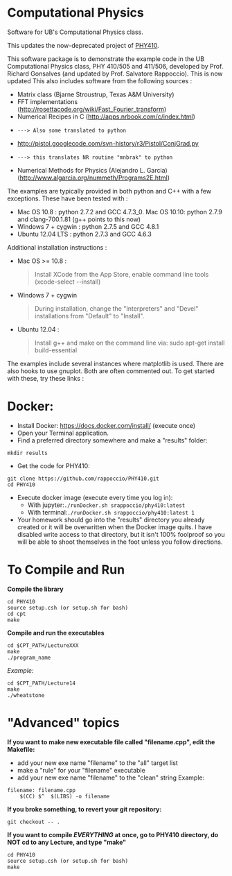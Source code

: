 Computational Physics
======

Software for UB's Computational Physics class.

This updates the now-deprecated project of
[PHY410](https://github.com/rappoccio/PHY410). 


This software package is to demonstrate the example code in the
UB Computational Physics class, PHY 410/505 and 411/506, developed by
Prof. Richard Gonsalves (and updated by Prof. Salvatore Rappoccio).
This is now updated 
This also includes software from the following sources : 

- Matrix class (Bjarne Stroustrup, Texas A&M University)
- FFT implementations (http://rosettacode.org/wiki/Fast_Fourier_transform)
- Numerical Recipes in C (http://apps.nrbook.com/c/index.html)
-     ---> Also some translated to python
- http://pistol.googlecode.com/svn-history/r3/Pistol/ConjGrad.py
-     ---> this translates NR routine "mnbrak" to python
- Numerical Methods for Physics (Alejandro L. Garcia) (http://www.algarcia.org/nummeth/Programs2E.html)

The examples are typically provided in both python and C++ with
a few exceptions. These have been tested with :
 - Mac OS 10.8 : python 2.7.2 and GCC 4.7.3_0.
   Mac OS 10.10: python 2.7.9 and clang-700.1.81 (g++ points to this now) 
 - Windows 7 + cygwin : python 2.7.5 and GCC 4.8.1
 - Ubuntu 12.04 LTS : python 2.7.3 and GCC 4.6.3

Additional installation instructions : 
 - Mac OS >= 10.8 :
    > Install XCode from the App Store, enable command line tools (xcode-select --install)
 - Windows 7 + cygwin
    > During installation, change the "Interpreters" 
      and "Devel" installations from "Default" to "Install". 
 - Ubuntu 12.04 : 
    > Install g++ and make on the command line via:
      sudo apt-get install build-essential

The examples include several instances where matplotlib is used. 
There are also hooks to use gnuplot. Both are often commented
out. To get started with these, try these links : 


Docker:
======================

* Install Docker:  https://docs.docker.com/install/ (execute once)
* Open your Terminal application.
* Find a preferred directory somewhere and make a "results" folder:
```
mkdir results
```
* Get the code for PHY410:
```
git clone https://github.com/rappoccio/PHY410.git
cd PHY410
```
* Execute docker image (execute every time you log in):
   * With jupyter:```./runDocker.sh srappoccio/phy410:latest```
   * With terminal:```./runDocker.sh srappoccio/phy410:latest 1```
* Your homework should go into the "results" directory you already
created or it will be overwritten when the Docker image quits.
I have disabled write access to that directory, but it isn't 100%
foolproof so you will be able to shoot themselves in the foot unless
you follow directions. 



To Compile and Run
==================
**Compile the library**
```
cd PHY410
source setup.csh (or setup.sh for bash)
cd cpt
make
```

**Compile and run the executables**
```
cd $CPT_PATH/LectureXXX
make
./program_name 
```
*Example:*
```
cd $CPT_PATH/Lecture14
make
./wheatstone
```




"Advanced" topics
=================

**If you want to make new executable file called "filename.cpp", edit the Makefile:**
   - add your new exe name "filename" to the "all" target list
   - make a "rule" for your "filename" executable
   - add your new exe name "filename" to the "clean" string
Example:
```
filename: filename.cpp
	$(CC) $^  $(LIBS) -o filename
```

**If you broke something, to revert your git repository:**
```
git checkout -- . 
```

**If you want to compile *EVERYTHING* at once, go to PHY410 directory, do NOT cd to any Lecture, and type "make"**

```
cd PHY410
source setup.csh (or setup.sh for bash)
make
```


